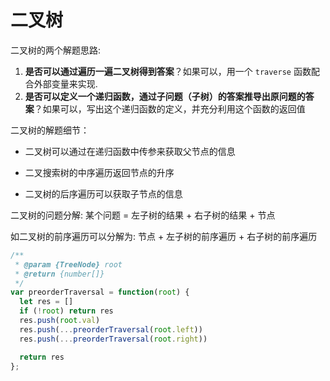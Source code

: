 # 二叉树

二叉树的两个解题思路:

1. **是否可以通过遍历一遍二叉树得到答案**？如果可以，用一个 `traverse` 函数配合外部变量来实现.
2. **是否可以定义一个递归函数，通过子问题（子树）的答案推导出原问题的答案**？如果可以，写出这个递归函数的定义，并充分利用这个函数的返回值



二叉树的解题细节：

- 二叉树可以通过在递归函数中传参来获取父节点的信息

- 二叉搜索树的中序遍历返回节点的升序

- 二叉树的后序遍历可以获取子节点的信息



二叉树的问题分解: 某个问题 = 左子树的结果 + 右子树的结果 + 节点

如二叉树的前序遍历可以分解为: 节点 + 左子树的前序遍历 + 右子树的前序遍历

```javascript
/**
 * @param {TreeNode} root
 * @return {number[]}
 */
var preorderTraversal = function(root) {
  let res = []
  if (!root) return res
  res.push(root.val)
  res.push(...preorderTraversal(root.left))
  res.push(...preorderTraversal(root.right))

  return res
};
```

